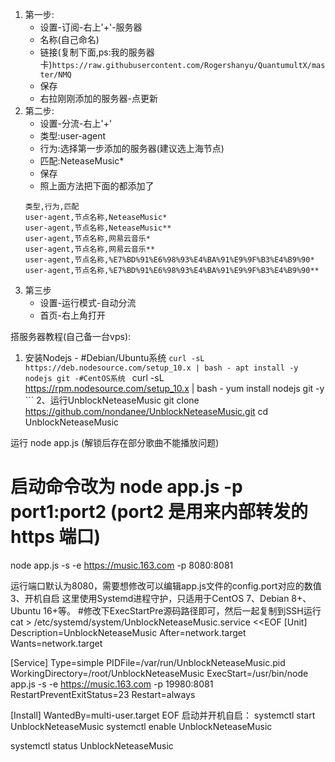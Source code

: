 1. 第一步:
    - 设置-订阅-右上'+'-服务器
    - 名称(自己命名)
    - 链接(复制下面,ps:我的服务器卡)```https://raw.githubusercontent.com/Rogershanyu/QuantumultX/master/NMQ```
    - 保存
    - 右拉刚刚添加的服务器-点更新
2. 第二步:
    - 设置-分流-右上'+'
    - 类型:user-agent
    - 行为:选择第一步添加的服务器(建议选上海节点)
    - 匹配:NeteaseMusic*
    - 保存
    - 照上面方法把下面的都添加了
    ```
    类型,行为,匹配
    user-agent,节点名称,NeteaseMusic*
    user-agent,节点名称,NeteaseMusic**
    user-agent,节点名称,网易云音乐*
    user-agent,节点名称,网易云音乐**
    user-agent,节点名称,%E7%BD%91%E6%98%93%E4%BA%91%E9%9F%B3%E4%B9%90*
    user-agent,节点名称,%E7%BD%91%E6%98%93%E4%BA%91%E9%9F%B3%E4%B9%90**
    ```
3. 第三步
    - 设置-运行模式-自动分流
    - 首页-右上角打开






搭服务器教程(自己备一台vps):
1. 安装Nodejs
        - #Debian/Ubuntu系统 
        ```
        curl -sL https://deb.nodesource.com/setup_10.x | bash -
        apt install -y nodejs git
        -#CentOS系统 
        ```
        curl -sL https://rpm.nodesource.com/setup_10.x | bash -
        yum install nodejs git -y
        ```
2、运行UnblockNeteaseMusic
git clone https://github.com/nondanee/UnblockNeteaseMusic.git
 cd UnblockNeteaseMusic 

运行  node app.js (解锁后存在部分歌曲不能播放问题)   
# 启动命令改为 node app.js -p port1:port2 (port2 是用来内部转发的 https 端口) 
node app.js -s -e https://music.163.com -p 8080:8081

运行端口默认为8080，需要想修改可以编辑app.js文件的config.port对应的数值
3、开机自启
这里使用Systemd进程守护，只适用于CentOS 7、Debian 8+、Ubuntu 16+等。
#修改下ExecStartPre源码路径即可，然后一起复制到SSH运行 
cat > /etc/systemd/system/UnblockNeteaseMusic.service <<EOF
[Unit]
Description=UnblockNeteaseMusic
After=network.target
Wants=network.target

[Service]
Type=simple
PIDFile=/var/run/UnblockNeteaseMusic.pid
WorkingDirectory=/root/UnblockNeteaseMusic
ExecStart=/usr/bin/node app.js -s -e https://music.163.com -p 19980:8081
RestartPreventExitStatus=23
Restart=always

[Install]
WantedBy=multi-user.target
EOF
启动并开机自启：
systemctl start UnblockNeteaseMusic 
systemctl enable UnblockNeteaseMusic 

systemctl status UnblockNeteaseMusic 
